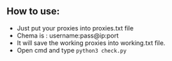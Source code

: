 ## How to use:
- Just put your proxies into proxies.txt file
- Chema is : username:pass@ip:port
- It will save the working proxies into working.txt file.
- Open cmd and type `python3 check.py`
